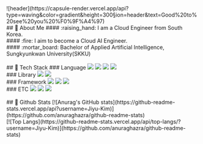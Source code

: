<div> <!--Header--> ![header](https://capsule-render.vercel.app/api?type=waving&color=gradient&height=300&section=header&text=Good%20to%20see%20you%20%F0%9F%A4%97) </div> <div> <!--Body--> ## 👀 About Me #### :raising_hand: I am a Cloud Engineer from South Korea.<br/> #### :fire: I aim to become a Cloud AI Engineer.<br/> #### :mortar_board: Bachelor of Applied Artificial Intelligence, Sungkyunkwan University(SKKU) <br/> <br/> ## 🧱 Tech Stack ### Language <!--Python--> <img src="https://img.shields.io/badge/Python-3776AB?style=flat-square&logo=Python&logoColor=white"/> <!--JavaScript--> <img src="https://img.shields.io/badge/JavaScript-F7DF1E?style=flat-square&logo=JavaScript&logoColor=white"/> <!--HTML5--> <img src="https://img.shields.io/badge/HTML5-E34F26?style=flat-square&logo=HTML5&logoColor=white"/> <!--CSS--> <img src="https://img.shields.io/badge/CSS3-1572B6?style=flat-square&logo=CSS3&logoColor=white"/> <br/> ### Library <!--PyTorch--> <img src="https://img.shields.io/badge/PyTorch-EE4C2C?style=flat-square&logo=PyTorch&logoColor=white"/> <!--Selenium--> <img src="https://img.shields.io/badge/Selenium-43B02A?style=flat-square&logo=Selenium&logoColor=white"/> <br/> ### Framework <!--Flask--> <img src="https://img.shields.io/badge/Flask-000000?style=flat-square&logo=Flask&logoColor=white"/> <!--Django--> <img src="https://img.shields.io/badge/Django-092E20?style=flat-square&logo=Django&logoColor=white"/> <!--React--> <img src="https://img.shields.io/badge/React-61DAFB?style=flat-square&logo=React&logoColor=white&Color=white"/> <br/> ### ETC <!--Amazon AWS--> <img src="https://img.shields.io/badge/Amazon AWS-232F3E?style=flat-square&logo=Amazon AWS&logoColor=white"/> <!--Slack--> <img src="https://img.shields.io/badge/Slack-4A154B?style=flat-square&logo=Slack&logoColor=white"/> <!--MySQL--> <img src="https://img.shields.io/badge/MySQL-4479A1?style=flat-square&logo=MySQL&logoColor=white"/> <br/> <br/> ## 🤔 Github Stats [![Anurag's GitHub stats](https://github-readme-stats.vercel.app/api?username=Jiyu-Kim)](https://github.com/anuraghazra/github-readme-stats) <br/> [![Top Langs](https://github-readme-stats.vercel.app/api/top-langs/?username=Jiyu-Kim)](https://github.com/anuraghazra/github-readme-stats) </div> <!-- **Jiyu-Kim/Jiyu-Kim** is a ✨ _special_ ✨ repository because its `README.md` (this file) appears on your GitHub profile. Here are some ideas to get you started: - Hi there 👋 - 🔭 I’m currently working on ... - 🌱 I’m currently learning ... - 👯 I’m looking to collaborate on ... - 🤔 I’m looking for help with ... - 💬 Ask me about ... - 📫 How to reach me: ... - 😄 Pronouns: ... - ⚡ Fun fact: ... -->

